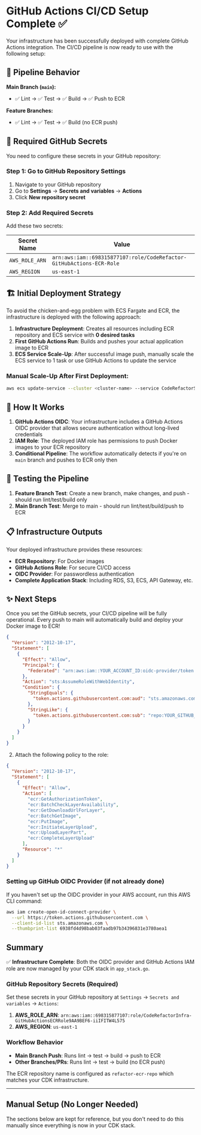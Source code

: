 # GitHub Actions CI/CD Setup Complete ✅

Your infrastructure has been successfully deployed with complete GitHub Actions integration. The CI/CD pipeline is now ready to use with the following setup:

## 🎯 Pipeline Behavior

**Main Branch (`main`):**
- ✅ Lint → ✅ Test → ✅ Build → ✅ Push to ECR

**Feature Branches:**
- ✅ Lint → ✅ Test → ✅ Build (no ECR push)

## 🔑 Required GitHub Secrets

You need to configure these secrets in your GitHub repository:

### Step 1: Go to GitHub Repository Settings
1. Navigate to your GitHub repository
2. Go to **Settings** → **Secrets and variables** → **Actions**
3. Click **New repository secret**

### Step 2: Add Required Secrets
Add these two secrets:

| Secret Name | Value |
|-------------|-------|
| `AWS_ROLE_ARN` | `arn:aws:iam::698315877107:role/CodeRefactor-GitHubActions-ECR-Role` |
| `AWS_REGION` | `us-east-1` |

## 🏗️ Initial Deployment Strategy

To avoid the chicken-and-egg problem with ECS Fargate and ECR, the infrastructure is deployed with the following approach:

1. **Infrastructure Deployment**: Creates all resources including ECR repository and ECS service with **0 desired tasks**
2. **First GitHub Actions Run**: Builds and pushes your actual application image to ECR  
3. **ECS Service Scale-Up**: After successful image push, manually scale the ECS service to 1 task or use GitHub Actions to update the service

### Manual Scale-Up After First Deployment:
```bash
aws ecs update-service --cluster <cluster-name> --service CodeRefactorService --desired-count 1
```

## 🚀 How It Works

1. **GitHub Actions OIDC**: Your infrastructure includes a GitHub Actions OIDC provider that allows secure authentication without long-lived credentials
2. **IAM Role**: The deployed IAM role has permissions to push Docker images to your ECR repository
3. **Conditional Pipeline**: The workflow automatically detects if you're on `main` branch and pushes to ECR only then

## 🧪 Testing the Pipeline

1. **Feature Branch Test**: Create a new branch, make changes, and push - should run lint/test/build only
2. **Main Branch Test**: Merge to main - should run lint/test/build/push to ECR

## 📋 Infrastructure Outputs

Your deployed infrastructure provides these resources:
- **ECR Repository**: For Docker images
- **GitHub Actions Role**: For secure CI/CD access
- **OIDC Provider**: For passwordless authentication
- **Complete Application Stack**: Including RDS, S3, ECS, API Gateway, etc.

## ✨ Next Steps

Once you set the GitHub secrets, your CI/CD pipeline will be fully operational. Every push to main will automatically build and deploy your Docker image to ECR!

```json
{
  "Version": "2012-10-17",
  "Statement": [
    {
      "Effect": "Allow",
      "Principal": {
        "Federated": "arn:aws:iam::YOUR_ACCOUNT_ID:oidc-provider/token.actions.githubusercontent.com"
      },
      "Action": "sts:AssumeRoleWithWebIdentity",
      "Condition": {
        "StringEquals": {
          "token.actions.githubusercontent.com:aud": "sts.amazonaws.com"
        },
        "StringLike": {
          "token.actions.githubusercontent.com:sub": "repo:YOUR_GITHUB_ORG/YOUR_REPO_NAME:ref:refs/heads/main"
        }
      }
    }
  ]
}
```

2. Attach the following policy to the role:

```json
{
  "Version": "2012-10-17",
  "Statement": [
    {
      "Effect": "Allow",
      "Action": [
        "ecr:GetAuthorizationToken",
        "ecr:BatchCheckLayerAvailability",
        "ecr:GetDownloadUrlForLayer",
        "ecr:BatchGetImage",
        "ecr:PutImage",
        "ecr:InitiateLayerUpload",
        "ecr:UploadLayerPart",
        "ecr:CompleteLayerUpload"
      ],
      "Resource": "*"
    }
  ]
}
```

### Setting up GitHub OIDC Provider (if not already done)

If you haven't set up the OIDC provider in your AWS account, run this AWS CLI command:

```bash
aws iam create-open-id-connect-provider \
  --url https://token.actions.githubusercontent.com \
  --client-id-list sts.amazonaws.com \
  --thumbprint-list 6938fd4d98bab03faadb97b34396831e3780aea1
```

## Summary

✅ **Infrastructure Complete**: Both the OIDC provider and GitHub Actions IAM role are now managed by your CDK stack in `app_stack.go`.

### GitHub Repository Secrets (Required)

Set these secrets in your GitHub repository at `Settings` → `Secrets and variables` → `Actions`:

1. **AWS_ROLE_ARN**: `arn:aws:iam::698315877107:role/CodeRefactorInfra-GitHubActionsECRRole9AA9BEF6-iiIFITW4L575`
2. **AWS_REGION**: `us-east-1`

### Workflow Behavior

- **Main Branch Push**: Runs lint → test → build → push to ECR
- **Other Branches/PRs**: Runs lint → test → build (no ECR push)

The ECR repository name is configured as `refactor-ecr-repo` which matches your CDK infrastructure.

---

## Manual Setup (No Longer Needed)

The sections below are kept for reference, but you don't need to do this manually since everything is now in your CDK stack.
